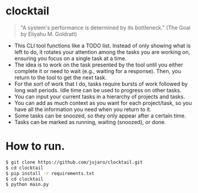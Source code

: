 # clocktail


> "A system's performance is determined by its bottleneck." (The Goal by Eliyahu M. Goldratt)

- This CLI tool functions like a TODO list. Instead of only showing what is left to do, it rotates your attention among the tasks you are working on, ensuring you focus on a single task at a time.
- The idea is to work on the task presented by the tool until you either complete it or need to wait (e.g., waiting for a response). Then, you return to the tool to get the next task.
- For the sort of work that I do, tasks require bursts of work followed by long wait periods. Idle time can be used to progress on other tasks.
- You can input your current tasks in a hierarchy of projects and tasks.
- You can add as much context as you want for each project/task, so you have all the information you need when you return to it.
- Some tasks can be snoozed, so they only appear after a certain time.
- Tasks can be marked as running, waiting (snoozed), or done.

# How to run.
```bash
$ git clone https://github.com/jujaro/clocktail.git
$ cd clocktail
$ pip install -r requirements.txt
$ cd clocktail
$ python main.py
```
